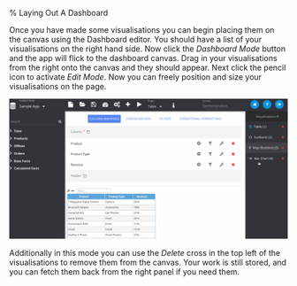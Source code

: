 % Laying Out A Dashboard

Once you have made some visualisations you can begin placing them on the canvas using the Dashboard editor. You should have a list of your visualisations on the right hand side. Now click the *Dashboard Mode* button and the app will flick to the dashboard canvas. Drag in your visualisations from the right onto the canvas and they should appear. Next click the pencil icon to activate *Edit Mode*. Now you can freely position and size your visualisations on the page.

![Dashboard Layout](../../images/tutorials/dashboard-layout.gif)


Additionally in this mode you can use the *Delete* cross in the top left of the visualisations to remove them from the canvas. Your work is still stored, and you can fetch them back from the right panel if you need them.
